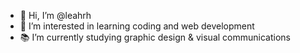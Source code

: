 - 🌿 Hi, I’m @leahrh
- 💭 I’m interested in learning coding and web development
- 📚 I’m currently studying graphic design & visual communications

<!---
leahrh/leahrh is a ✨ special ✨ repository because its `README.md` (this file) appears on your GitHub profile.
You can click the Preview link to take a look at your changes.
--->

